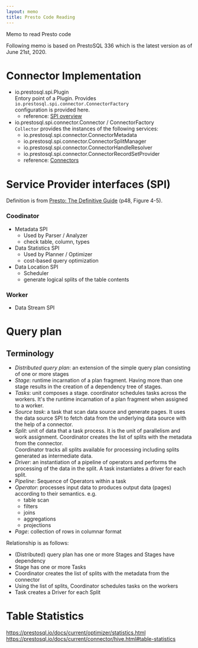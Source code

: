 ```yaml
---
layout: memo
title: Presto Code Reading
---
```


Memo to read Presto code

Following memo is based on PrestoSQL 336 which is the latest version as of June 21st, 2020.

# Connector Implementation
- io.prestosql.spi.Plugin  
Entory point of a Plugin. Provides `io.prestosql.spi.connector.ConnectorFactory`  
configuration is provided here.  
  - reference: [SPI overview](https://prestosql.io/docs/current/develop/spi-overview.html)
- io.prestosql.spi.connector.Connector / ConnectorFactory  
`Collector` provides the instances of the following services:
  - io.prestosql.spi.connector.ConnectorMetadata
  - io.prestosql.spi.connector.ConnectorSplitManager
  - io.prestosql.spi.connector.ConnectorHandleResolver
  - io.prestosql.spi.connector.ConnectorRecordSetProvider
  - reference: [Connectors](https://prestosql.io/docs/current/develop/connectors.html)

# Service Provider interfaces (SPI)
Definition is from [Presto: The Definitive Guide](https://www.oreilly.com/library/view/presto-the-definitive/9781492044260/) (p48, Figure 4-5).

### Coodinator
- Metadata SPI
  - Used by Parser / Analyzer
  - check table, column, types
- Data Statistics SPI
  - Used by Planner / Optimizer
  - cost-based query optimization
- Data Location SPI
  - Scheduler
  - generate logical splits of the table contents

### Worker
- Data Stream SPI

# Query plan
## Terminology
- *Distributed query plan*: an extension of the simple query plan consisting of one or more stages
- *Stage*: runtime incarnation of a plan fragment. Having more than one stage results in the creation of a dependency tree of stages.
- *Tasks*: unit composes a stage. coordinator schedules tasks across the workers. It's the runtime incarnation of a plan fragment when assigned to a worker.
- *Source task*: a task that scan data source and generate pages. It uses the data source SPI to fetch data from the underlying data source with the help of a connector.
- *Split*: unit of data that a task process. It is the unit of parallelism and work assignment. Coordinator creates the list of splits with the metadata from the connector.  
Coordinator tracks all splits available for processing including splits generated as intermediate data.
- *Driver*: an instantiation of a pipeline of operators and performs the processing of the data in the split. A task instantiates a driver for each split.
- *Pipeline*: Sequence of Operators within a task
- *Operator*: processes input data to produces output data (pages) according to their semantics. e.g.
  - table scan
  - filters
  - joins
  - aggregations
  - projections
- *Page*: collection of rows in columnar format

Relationship is as follows:
- (Distributed) query plan has one or more Stages and Stages have dependency
- Stage has one or more Tasks
- Coordinator creates the list of splits with the metadata from the connector
- Using the list of splits, Coordinator schedules tasks on the workers
- Task creates a Driver for each Split

# Table Statistics
https://prestosql.io/docs/current/optimizer/statistics.html
https://prestosql.io/docs/current/connector/hive.html#table-statistics
